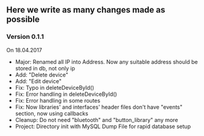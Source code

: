 ## Here we write as many changes made as possible

### Version 0.1.1 
On 18.04.2017
* Major: Renamed all IP into Address. Now any suitable address should be stored in db, not only ip
* Add: "Delete device"
* Add: "Edit device"
* Fix: Typo in deleteDeviceById()
* Fix: Error handling in deleteDeviceById()
* Fix: Error handling in some routes
* Fix: Now libraries' and interfaces' header files don't have "events" section, now using callbacks
* Cleanup: Do not need "bluetooth" and "button_library" any more
* Project: Directory init with MySQL Dump File for rapid database setup
